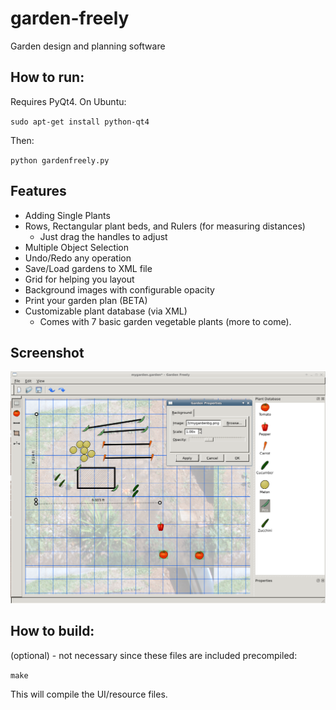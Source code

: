 garden-freely
=============

Garden design and planning software

How to run:
---------

Requires PyQt4. On Ubuntu:

`sudo apt-get install python-qt4`

Then:

`python gardenfreely.py`

Features
-------


* Adding Single Plants
* Rows, Rectangular plant beds, and Rulers (for measuring distances)
  * Just drag the handles to adjust
* Multiple Object Selection
* Undo/Redo any operation
* Save/Load gardens to XML file
* Grid for helping you layout
* Background images with configurable opacity 
* Print your garden plan (BETA)
* Customizable plant database (via XML)
  * Comes with 7 basic garden vegetable plants (more to come).

Screenshot
-------
![Screenshot](screenshot.png)




How to build:
---------
(optional) - not necessary since these files are included precompiled:

`make`

This will compile the UI/resource files.
